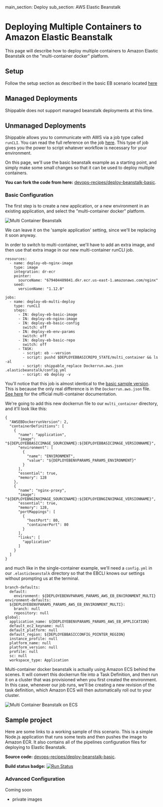 main_section: Deploy
sub_section: AWS Elastic Beanstalk

# Deploying Multiple Containers to Amazon Elastic Beanstalk
This page will describe how to deploy multiple containers to Amazon Elastic Beanstalk on the "multi-container docker" platform.

## Setup

Follow the setup section as described in the basic EB scenario located [here](./aws-elastic-beanstalk)

## Managed Deployments
Shippable does not support managed beanstalk deployments at this time.

## Unmanaged Deployments

Shippable allows you to communicate with AWS via a job type called `runCLI`.  You can read the full reference on the job [here](../reference/job-runcli).  This type of job gives you the power to script whatever workflow is necessary for your environment.

On this page, we'll use the basic beanstalk example as a starting point, and simply make some small changes so that it can be used to deploy multiple containers.

**You can fork the code from here:** [devops-recipes/deploy-beanstalk-basic](https://github.com/devops-recipes/deploy-beanstalk-basic).

### Basic Configuration

The first step is to create a new application, or a new environment in an existing application, and select the "multi-container docker" platform.

<img src="../../images/deploy/elasticbeanstalk/multi-cont-new-env.png" alt="Multi Container Beanstalk">

We can leave it on the 'sample application' setting, since we'll be replacing it soon anyway.

In order to switch to multi-container, we'll have to add an extra image, and then use that extra image in our new multi-container runCLI job.

```
resources:
  - name: deploy-eb-nginx-image
    type: image
    integration: dr-ecr
    pointer:
      sourceName: "679404489841.dkr.ecr.us-east-1.amazonaws.com/nginx"
    seed:
      versionName: "1.12.0"
```

```
jobs:
  - name: deploy-eb-multi-deploy
    type: runCLI
    steps:
      - IN: deploy-eb-basic-image
      - IN: deploy-eb-nginx-image
      - IN: deploy-eb-basic-config
        switch: off
      - IN: deploy-eb-env-params
        switch: off
      - IN: deploy-eb-basic-repo
        switch: off
      - TASK:
        - script: eb --version
        - script: pushd $DEPLOYEBBASICREPO_STATE/multi_container && ls -al
        - script: shippable_replace Dockerrun.aws.json .elasticbeanstalk/config.yml
        - script: eb deploy -v
```

You'll notice that this job is almost identical to the [basic sample version](./aws-elastic-beanstalk).  This is because the only real difference is in the `Dockerrun.aws.json` file.  [See here](http://docs.aws.amazon.com/elasticbeanstalk/latest/dg/create_deploy_docker_v2config.html) for the official multi-container documentation.

We're going to add this new dockerrun file to our `multi_container` directory, and it'll look like this:
```
{
  "AWSEBDockerrunVersion": 2,
  "containerDefinitions": [
    {
      "name": "application",
      "image": "${DEPLOYEBBASICIMAGE_SOURCENAME}:${DEPLOYEBBASICIMAGE_VERSIONNAME}",
      "environment": [
        {
          "name": "ENVIRONMENT",
          "value": "${DEPLOYEBENVPARAMS_PARAMS_ENVIRONMENT}"
        }
      ],
      "essential": true,
      "memory": 128
    },
    {
      "name": "nginx-proxy",
      "image": "${DEPLOYEBNGINXIMAGE_SOURCENAME}:${DEPLOYEBNGINXIMAGE_VERSIONNAME}",
      "essential": true,
      "memory": 128,
      "portMappings": [
        {
          "hostPort": 80,
          "containerPort": 80
        }
      ],
      "links": [
        "application"
      ]
    }
  ]
}

```
and much like in the single-container example, we'll need a `config.yml` in our `.elasticbeanstalk` directory so that the EBCLI knows our settings without prompting us at the terminal.
```
branch-defaults:
  default:
    environment: ${DEPLOYEBENVPARAMS_PARAMS_AWS_EB_ENVIRONMENT_MULTI}
environment-defaults:
  ${DEPLOYEBENVPARAMS_PARAMS_AWS_EB_ENVIRONMENT_MULTI}:
    branch: null
    repository: null
global:
  application_name: ${DEPLOYEBENVPARAMS_PARAMS_AWS_EB_APPLICATION}
  default_ec2_keyname: null
  default_platform: null
  default_region: ${DEPLOYEBBASICCONFIG_POINTER_REGION}
  instance_profile: null
  platform_name: null
  platform_version: null
  profile: null
  sc: null
  workspace_type: Application
```

Multi-container docker beanstalk is actually using Amazon ECS behind the scenes.  It will convert this dockerrun file into a Task Definition, and then run it on a cluster that was provisioned when you first created the environment.  In this case, whenever our job runs, we'll be creating a new revision of the task definition, which Amazon ECS will then automatically roll out to your cluster.  

<img src="../../images/deploy/elasticbeanstalk/multi-running-on-ecs.png" alt="Multi Container Beanstalk on ECS">

## Sample project

Here are some links to a working sample of this scenario. This is a simple Node.js application that runs some tests and then pushes
the image to Amazon ECR. It also contains all of the pipelines configuration files for deploying to Elastic Beanstalk.

**Source code:**  [devops-recipes/deploy-beanstalk-basic](https://github.com/devops-recipes/deploy-beanstalk-basic).

**Build status badge:** [![Run Status](https://api.shippable.com/projects/58ffa88fd799850b00768021/badge?branch=master)](https://app.shippable.com/github/devops-recipes/deploy-beanstalk-basic)


### Advanced Configuration

Coming soon

- private images
